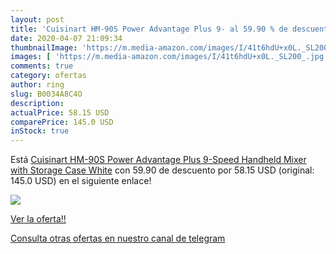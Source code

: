 ```yaml
---
layout: post
title: 'Cuisinart HM-90S Power Advantage Plus 9- al 59.90 % de descuento'
date: 2020-04-07 21:09:34
thumbnailImage: 'https://m.media-amazon.com/images/I/41t6hdU+x0L._SL200_.jpg'
images: [ 'https://m.media-amazon.com/images/I/41t6hdU+x0L._SL200_.jpg' ]
comments: true
category: ofertas
author: ring
slug: B0034A8C4O
description:
actualPrice: 58.15 USD
comparePrice: 145.0 USD
inStock: true
---
```


Está [Cuisinart HM-90S Power Advantage Plus 9-Speed Handheld Mixer with Storage Case  White](https://www.amazon.com/dp/B0034A8C4O/?tag=redken08-20) con 59.90 de descuento por 58.15 USD (original: 145.0 USD) en el siguiente enlace!

[![](https://m.media-amazon.com/images/I/41t6hdU+x0L._SL200_.jpg)](https://www.amazon.com/dp/B0034A8C4O/?tag=redken08-20)

[Ver la oferta!!](https://www.amazon.com/dp/B0034A8C4O/?tag=redken08-20)

[Consulta otras ofertas en nuestro canal de telegram](https://t.me/s/ofertas25)
